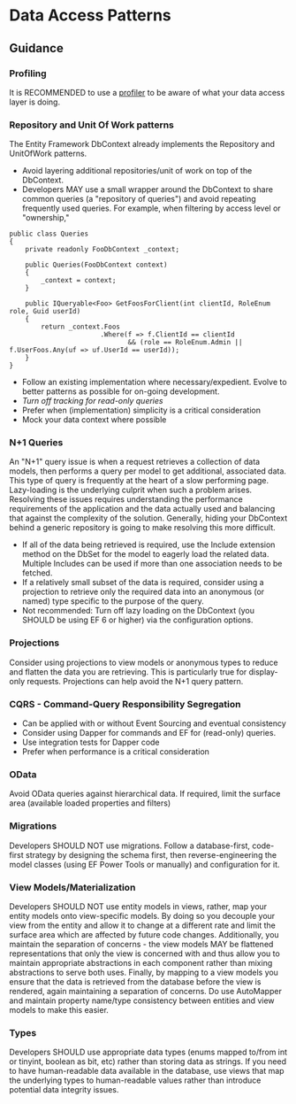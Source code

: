 # Data Access Patterns

## Guidance

### Profiling

It is RECOMMENDED to use a [profiler](Profiling.md) to be aware of what your
data access layer is doing.

### Repository and Unit Of Work patterns

The Entity Framework DbContext already implements the Repository and UnitOfWork
patterns.

* Avoid layering additional repositories/unit of work on top of the DbContext.
* Developers MAY use a small wrapper around the DbContext to share common
  queries (a "repository of queries") and avoid repeating frequently used
  queries. For example, when filtering by access level or "ownership,"

```
public class Queries
{
    private readonly FooDbContext _context;

    public Queries(FooDbContext context)
    {
        _context = context;
    }

    public IQueryable<Foo> GetFoosForClient(int clientId, RoleEnum role, Guid userId)
    {
        return _context.Foos
                       .Where(f => f.ClientId == clientId
                              && (role == RoleEnum.Admin || f.UserFoos.Any(uf => uf.UserId == userId));
    }
}
```

* Follow an existing implementation where necessary/expedient. Evolve to better
  patterns as possible for on-going development.
* *Turn off tracking for read-only queries*
* Prefer when (implementation) simplicity is a critical consideration
* Mock your data context where possible

### N+1 Queries

An "N+1" query issue is when a request retrieves a collection of data models,
then performs a query per model to get additional, associated data.  This type
of query is frequently at the heart of a slow performing page.  Lazy-loading is
the underlying culprit when such a problem arises. Resolving these issues
requires understanding the performance requirements of the application and the
data actually used and balancing that against the complexity of the solution.
Generally, hiding your DbContext behind a generic repository is going to make
resolving this more difficult.

* If all of the data being retrieved is required, use the Include extension
  method on the DbSet for the model to eagerly load the related data.  Multiple
  Includes can be used if more than one association needs to be fetched.
* If a relatively small subset of the data is required, consider using a
  projection to retrieve only the required data into an anonymous (or named)
  type specific to the purpose of the query.
* Not recommended: Turn off lazy loading on the DbContext (you SHOULD be using
  EF 6 or higher) via the configuration options.

### Projections

Consider using projections to view models or anonymous types to reduce and
flatten the data you are retrieving. This is particularly true for display-only
requests. Projections can help avoid the N+1 query pattern.

### CQRS - Command-Query Responsibility Segregation

* Can be applied with or without Event Sourcing and eventual consistency
* Consider using Dapper for commands and EF for (read-only) queries.
* Use integration tests for Dapper code
* Prefer when performance is a critical consideration

### OData

Avoid OData queries against hierarchical data. If required, limit the surface
area (available loaded properties and filters)

### Migrations

Developers SHOULD NOT use migrations. Follow a database-first, code-first
strategy by designing the schema first, then reverse-engineering the model
classes (using EF Power Tools or manually) and configuration for it.

### View Models/Materialization

Developers SHOULD NOT use entity models in views, rather, map your entity models
onto view-specific models.  By doing so you decouple your view from the entity
and allow it to change at a different rate and limit the surface area which are
affected by future code changes.  Additionally, you maintain the separation of
concerns - the view models MAY be flattened representations that only the view
is concerned with and thus allow you to maintain appropriate abstractions in
each component rather than mixing abstractions to serve both uses. Finally, by
mapping to a view models you ensure that the data is retrieved from the database
before the view is rendered, again maintaining a separation of concerns. Do use
AutoMapper and maintain property name/type consistency between entities and view
models to make this easier.

### Types

Developers SHOULD use appropriate data types (enums mapped to/from int or
tinyint, boolean as bit, etc) rather than storing data as strings. If you need
to have human-readable data available in the database, use views that map the
underlying types to human-readable values rather than introduce potential data
integrity issues.